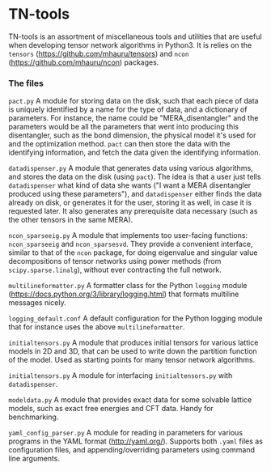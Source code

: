 # TN-tools

TN-tools is an assortment of miscellaneous tools and utilities that are useful
when developing tensor network algorithms in Python3. It is relies on the
`tensors` (https://github.com/mhauru/tensors) and `ncon`
(https://github.com/mhauru/ncon) packages.

### The files
`pact.py`
A module for storing data on the disk, such that each piece of data is uniquely
identified by a name for the type of data, and a dictionary of parameters. For
instance, the name could be "MERA_disentangler" and the parameters would be all
the parameters that went into producing this disentangler, such as the bond
dimension, the physical model it's used for and the optimization method. `pact`
can then store the data with the identifying information, and fetch the data
given the identifying information.

`datadispenser.py`
A module that generates data using various algorithms, and stores the data on
the disk (using `pact`). The idea is that a user just tells `datadispenser`
what kind of data she wants ("I want a MERA disentangler produced using these
parameters"), and `datadispenser` either finds the data already on disk, or
generates it for the user, storing it as well, in case it is requested later.
It also generates any prerequisite data necessary (such as the other tensors in
the same MERA).

`ncon_sparseeig.py`
A module that implements too user-facing functions: `ncon_sparseeig` and
`ncon_sparsesvd`. They provide a convenient interface, similar to that of the
`ncon` package, for doing eigenvalue and singular value decompositions of tensor
networks using power methods (from `scipy.sparse.linalg`), without ever
contracting the full network.

`multilineformatter.py`
A formatter class for the Python `logging` module
(https://docs.python.org/3/library/logging.html)
that formats multiline messages nicely.

`logging_default.conf`
A default configuration for the Python logging module that for instance uses
the above `multilineformatter`.

`initialtensors.py`
A module that produces initial tensors for various lattice models in 2D and 3D,
that can be used to write down the partition function of the model. Used as
starting points for many tensor network algorithms.

`initialtensors.py`
A module for interfacing `initialtensors.py` with `datadispenser`.

`modeldata.py`
A module that provides exact data for some solvable lattice models, such as
exact free energies and CFT data. Handy for benchmarking.

`yaml_config_parser.py`
A module for reading in parameters for various programs in the YAML format
(http://yaml.org/). Supports both `.yaml` files as configuration files, and
appending/overriding parameters using command line arguments.

